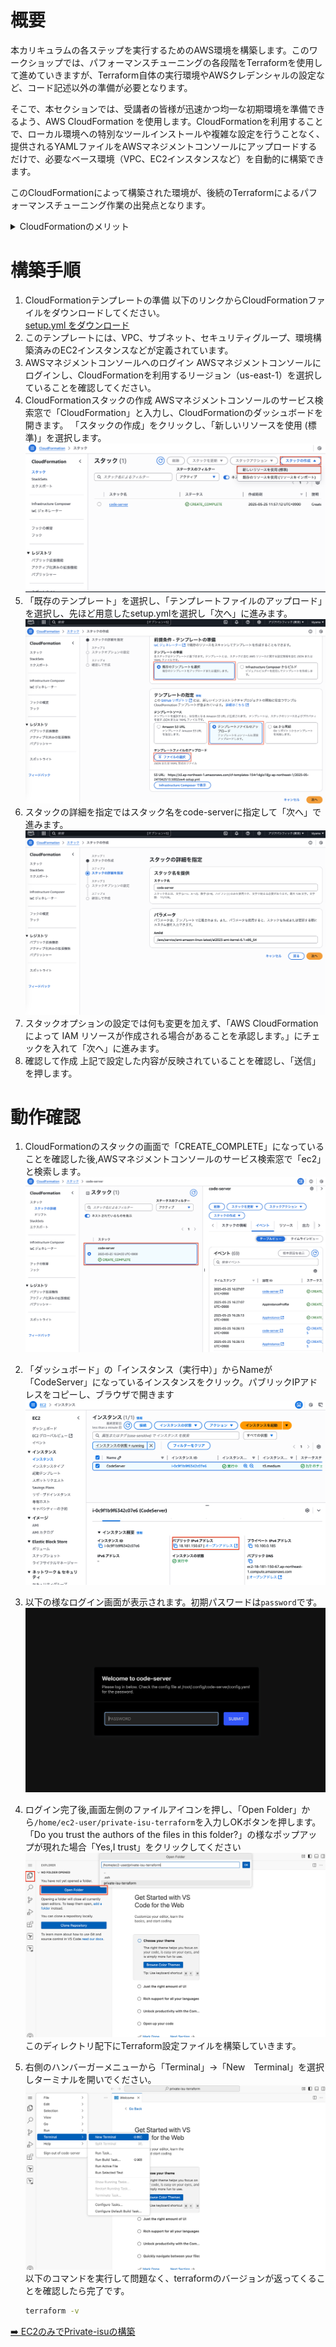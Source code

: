 # 概要
本カリキュラムの各ステップを実行するためのAWS環境を構築します。このワークショップでは、パフォーマンスチューニングの各段階をTerraformを使用して進めていきますが、Terraform自体の実行環境やAWSクレデンシャルの設定など、コード記述以外の準備が必要となります。  

そこで、本セクションでは、受講者の皆様が迅速かつ均一な初期環境を準備できるよう、AWS CloudFormation を使用します。CloudFormationを利用することで、ローカル環境への特別なツールインストールや複雑な設定を行うことなく、提供されるYAMLファイルをAWSマネジメントコンソールにアップロードするだけで、必要なベース環境（VPC、EC2インスタンスなど）を自動的に構築できます。

このCloudFormationによって構築された環境が、後続のTerraformによるパフォーマンスチューニング作業の出発点となります。

<details>
<summary>CloudFormationのメリット</summary>
<ul>
<li><strong>インフラのコード化:</strong> インフラストラクチャをテンプレートファイル（JSONまたはYAML）で記述し、バージョン管理や再利用が可能です。</li>
<li><strong>自動化されたデプロイ:</strong> テンプレートに基づいてリソースを自動的にプロビジョニングおよび設定します。手動操作によるミスを削減し、デプロイ時間を短縮します。</li>
<li><strong>再現性と一貫性:</strong> 同じテンプレートを使用すれば、何度でも同じ環境を正確に再現できます。開発、ステージング、本番環境の一貫性を保つのに役立ちます。</li>
<li><strong>依存関係の管理:</strong> リソース間の依存関係を自動的に処理し、正しい順序で作成・削除します。</li>
<li><strong>簡便性:</strong> ローカルに特別な実行環境を構築する必要がなく、AWSマネジメントコンソールからテンプレートファイルをアップロードするだけで利用開始できます。</li>
</ul>
</details>

# 構築手順
1. CloudFormationテンプレートの準備
    以下のリンクからCloudFormationファイルをダウンロードしてください。  
    <a href="https://raw.githubusercontent.com/KiyamaMizuki/Private-isu-scoreup-for-AWS/refs/heads/main/01-initial-environment/setup.yml" download="setup.yml">
  setup.yml をダウンロード
    </a>  
1. このテンプレートには、VPC、サブネット、セキュリティグループ、環境構築済みのEC2インスタンスなどが定義されています。
2. AWSマネジメントコンソールへのログイン
    AWSマネジメントコンソールにログインし、CloudFormationを利用するリージョン（us-east-1）を選択していることを確認してください。
2. CloudFormationスタックの作成
    AWSマネジメントコンソールのサービス検索窓で「CloudFormation」と入力し、CloudFormationのダッシュボードを開きます。
    「スタックの作成」をクリックし、「新しいリソースを使用 (標準)」を選択します。
    ![](/images/CFn-make-stack.png)
3. 「既存のテンプレート」を選択し、「テンプレートファイルのアップロード」を選択し、先ほど用意したsetup.ymlを選択し「次へ」に進みます。
    ![](/images/CFn-upload-stack.png)
4. スタックの詳細を指定ではスタック名をcode-serverに指定して「次へ」で進みます。
    ![](/images/CFn-name-stack.png)
5. スタックオプションの設定では何も変更を加えず、「AWS CloudFormation によって IAM リソースが作成される場合があることを承認します。」にチェックを入れて「次へ」に進みます。
6. 確認して作成
    上記で設定した内容が反映されていることを確認し、「送信」を押します。

# 動作確認
1. CloudFormationのスタックの画面で「CREATE_COMPLETE」になっていることを確認した後,AWSマネジメントコンソールのサービス検索窓で「ec2」と検索します。
![](/images/CFn-check.png)
2. 「ダッシュボード」の「インスタンス（実行中）」からNameが「CodeServer」になっているインスタンスをクリック。パブリックIPアドレスをコピーし、ブラウザで開きます
![](/images/ec2-ip.png)
3. 以下の様なログイン画面が表示されます。初期パスワードは`password`です。
    ![](/images/code-server-login.png)

4. ログイン完了後,画面左側のファイルアイコンを押し、「Open Folder」から`/home/ec2-user/private-isu-terraform`を入力しOKボタンを押します。  
「Do you trust the authors of the files in this folder?」の様なポップアップが現れた場合「Yes,I trust」をクリックしてください
    ![](/images/code-server-setup.png)
    このディレクトリ配下にTerraform設定ファイルを構築していきます。
5. 右側のハンバーガーメニューから「Terminal」→「New　Terminal」を選択しターミナルを開いでください。
    ![](/images/code-server-terminal.png)
    以下のコマンドを実行して問題なく、terraformのバージョンが返ってくることを確認したら完了です。
    ```sh
    terraform -v
    ```
 
 [➡️ EC2のみでPrivate-isuの構築](../02-ec2-only-setup/README.md)
